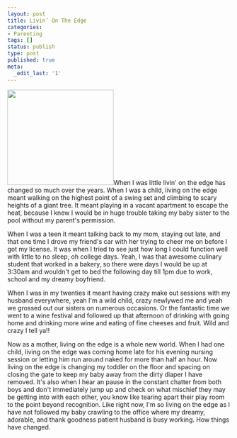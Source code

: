 ```yaml
---
layout: post
title: Livin’ On The Edge
categories:
- Parenting
tags: []
status: publish
type: post
published: true
meta:
  _edit_last: '1'
---
```

<a href="http://www.nslms.com/wp-content/255790697_f288115839_m.jpg"><img src="http://www.nslms.com/wp-content/255790697_f288115839_m.jpg" alt="" title="255790697_f288115839_m" width="240" height="215" class="alignleft size-full wp-image-1082" /></a>When I was little livin' on the edge has changed so much over the years.  When I was a child, living on the edge meant walking on the highest point of a swing set and climbing to scary heights of a giant tree.  It meant playing in a vacant apartment to escape the heat, because I knew I would be in huge trouble taking my baby sister to the pool without my parent's permission.  

When I was a teen it meant talking back to my mom, staying out late, and that one time I drove my friend's car with her trying to cheer me on before I got my license.  It was when I tried to see just how long I could function well with little to no sleep, oh college days.  Yeah, I was that awesome culinary student that worked in a bakery, so there were days I would be up at 3:30am and wouldn't get to bed the following day till 1pm due to work, school and my dreamy boyfriend.  

When I was in my twenties it meant having crazy make out sessions with my husband everywhere, yeah I'm a wild child, crazy newlywed me and yeah we grossed out our sisters on numerous occasions.  Or the fantastic time we went to a wine festival and followed up that afternoon of drinking with going home and drinking more wine and eating of fine cheeses and fruit.  Wild and crazy I tell ya!!

Now as a mother, living on the edge is a whole new world.  When I had one child, living on the edge was coming home late for his evening nursing session or letting him run around naked for more than half an hour.  Now living on the edge is changing my toddler on the floor and spacing on closing the gate to keep my baby away from the dirty diaper I have removed.  It's also when I hear an pause in the constant chatter from both boys and don't immediately jump up and check on what mischief they may be getting into with each other, you know like tearing apart their play room to the point beyond recognition.  Like right now, I'm so living on the edge as I have not followed my baby crawling to the office where my dreamy, adorable, and thank goodness patient husband is busy working.  How things have changed.
